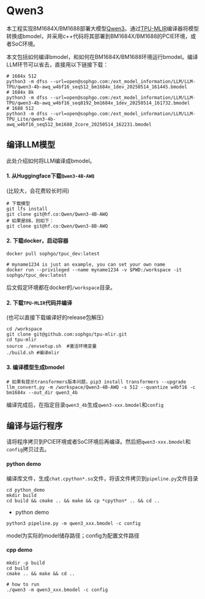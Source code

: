 # Qwen3

本工程实现BM1684X/BM1688部署大模型[Qwen3](https://huggingface.co/Qwen/Qwen3-4B-AWQ)。通过[TPU-MLIR](https://github.com/sophgo/tpu-mlir)编译器将模型转换成bmodel，并采用c++代码将其部署到BM1684X/BM1688的PCIE环境，或者SoC环境。


本文包括如何编译bmodel，和如何在BM1684X/BM1688环境运行bmodel。编译LLM环节可以省去，直接用以下链接下载：

``` shell
# 1684x 512
python3 -m dfss --url=open@sophgo.com:/ext_model_information/LLM/LLM-TPU/qwen3-4b-awq_w4bf16_seq512_bm1684x_1dev_20250514_161445.bmodel
# 1684x 8k
python3 -m dfss --url=open@sophgo.com:/ext_model_information/LLM/LLM-TPU/qwen3-4b-awq_w4bf16_seq8192_bm1684x_1dev_20250514_161732.bmodel
# 1688 512
python3 -m dfss --url=open@sophgo.com:/ext_model_information/LLM/LLM-TPU_Lite/qwen3-4b-awq_w4bf16_seq512_bm1688_2core_20250514_162231.bmodel
```

## 编译LLM模型

此处介绍如何将LLM编译成bmodel。

#### 1. 从Huggingface下载`Qwen3-4B-AWQ`

(比较大，会花费较长时间)

``` shell
# 下载模型
git lfs install
git clone git@hf.co:Qwen/Qwen3-4B-AWQ
# 如果是8B，则如下：
git clone git@hf.co:Qwen/Qwen3-8B-AWQ
```

#### 2. 下载docker，启动容器

``` shell
docker pull sophgo/tpuc_dev:latest

# myname1234 is just an example, you can set your own name
docker run --privileged --name myname1234 -v $PWD:/workspace -it sophgo/tpuc_dev:latest
```
后文假定环境都在docker的`/workspace`目录。

#### 2. 下载`TPU-MLIR`代码并编译

(也可以直接下载编译好的release包解压)

``` shell
cd /workspace
git clone git@github.com:sophgo/tpu-mlir.git
cd tpu-mlir
source ./envsetup.sh  #激活环境变量
./build.sh #编译mlir
```

#### 3. 编译模型生成bmodel

``` shell
# 如果有提示transformers版本问题，pip3 install transformers --upgrade
llm_convert.py -m /workspace/Qwen3-4B-AWQ -s 512 --quantize w4bf16 -c bm1684x --out_dir qwen3_4b
```
编译完成后，在指定目录`qwen3_4b`生成`qwen3-xxx.bmodel`和`config`

## 编译与运行程序

请将程序拷贝到PCIE环境或者SoC环境后再编译。然后把`qwen3-xxx.bmodel`和`config`拷贝过去。

#### python demo

编译库文件，生成`chat.cpython*.so`文件，将该文件拷贝到`pipeline.py`文件目录

``` shell
cd python_demo
mkdir build 
cd build && cmake .. && make && cp *cpython* .. && cd ..
```

* python demo

``` shell
python3 pipeline.py -m qwen3_xxx.bmodel -c config 
```
model为实际的model储存路径；config为配置文件路径

#### cpp demo

``` shell
mkdir -p build
cd build
cmake .. && make && cd ..

# how to run
./qwen3 -m qwen3_xxx.bmodel -c config
```